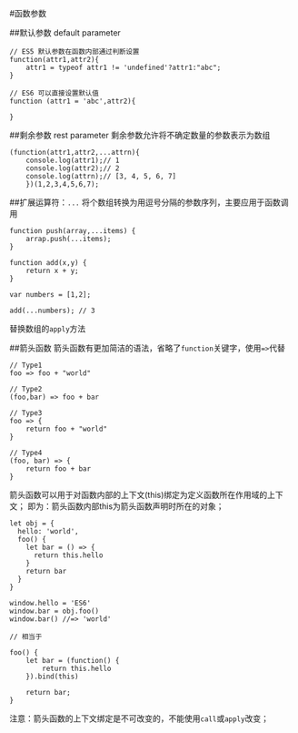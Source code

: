 #函数参数

##默认参数 default parameter

	// ES5 默认参数在函数内部通过判断设置
	function(attr1,attr2){
		attr1 = typeof attr1 != 'undefined'?attr1:"abc";
	}

	// ES6 可以直接设置默认值
	function (attr1 = 'abc',attr2){

	}
##剩余参数 rest parameter
剩余参数允许将不确定数量的参数表示为数组

	(function(attr1,attr2,...attrn){
		console.log(attr1);// 1
		console.log(attr2);// 2
		console.log(attrn);// [3, 4, 5, 6, 7]
		})(1,2,3,4,5,6,7);

##扩展运算符：`...`
将个数组转换为用逗号分隔的参数序列，主要应用于函数调用

	function push(array,...items) {
		arrap.push(...items);
	}
	
	function add(x,y) {
		return x + y;
	}

	var numbers = [1,2];

	add(...numbers); // 3

替换数组的`apply`方法



##箭头函数
箭头函数有更加简洁的语法，省略了`function`关键字，使用`=>`代替

	// Type1
	foo => foo + "world"

	// Type2
	(foo,bar) => foo + bar

	// Type3
	foo => {
		return foo + "world"
	}

	// Type4
	(foo, bar) => {
		return foo + bar
	}


箭头函数可以用于对函数内部的上下文(this)绑定为定义函数所在作用域的上下文；
即为：箭头函数内部this为箭头函数声明时所在的对象；

	let obj = {
	  hello: 'world',
	  foo() {
	    let bar = () => {
	      return this.hello
	    }
	    return bar
	  }
	}

	window.hello = 'ES6'
	window.bar = obj.foo()
	window.bar() //=> 'world'

	// 相当于

	foo() {
		let bar = (function() {
			return this.hello	
		}).bind(this)

		return bar;
	}

注意：箭头函数的上下文绑定是不可改变的，不能使用`call`或`apply`改变；